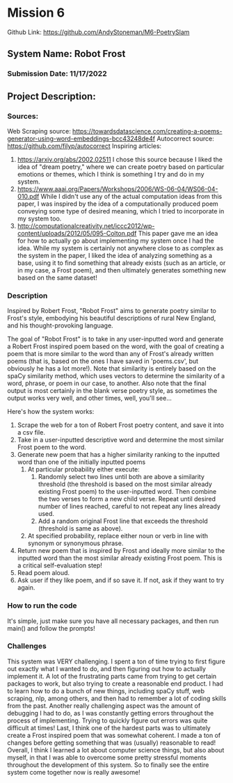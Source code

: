 # Mission 6
Github Link: https://github.com/AndyStoneman/M6-PoetrySlam

## System Name: Robot Frost
### Submission Date: 11/17/2022

## Project Description:
### Sources:

Web Scraping source: https://towardsdatascience.com/creating-a-poems-generator-using-word-embeddings-bcc43248de4f
Autocorrect source: https://github.com/filyp/autocorrect
Inspiring articles:
1) https://arxiv.org/abs/2002.02511
   I chose this source because I liked the idea of "dream poetry," where we can create poetry based on particular 
   emotions or themes, which I think is something I try and do in my system.
2) https://www.aaai.org/Papers/Workshops/2006/WS-06-04/WS06-04-010.pdf
   While I didn't use any of the actual computation ideas from this paper, I was inspired by the idea of a
   computationally produced poem conveying some type of desired meaning, which I tried to incorporate in my system too.
3) http://computationalcreativity.net/iccc2012/wp-content/uploads/2012/05/095-Colton.pdf
   This paper gave me an idea for how to actually go about implementing my system once I had the idea. While my system 
   is certainly not anywhere close to as complex as the system in the paper, I liked the idea of analyzing something
   as a base, using it to find something that already exists (such as an article, or in my case, a Frost poem), and
   then ultimately generates something new based on the same dataset!

### Description

Inspired by Robert Frost, "Robot Frost" aims to generate poetry similar to Frost's style, 
embodying his beautiful descriptions of rural New England, and his thought-provoking
language. 

The goal of "Robot Frost" is to take in any user-inputted word and generate a Robert Frost inspired
poem based on the word, with the goal of creating a poem that is more similar to the word than any of Frost's already
written poems (that is, based on the ones I have saved in 'poems.csv', but obviously he has a lot more!). Note
that similarity is entirely based on the spaCy similarity method, which uses vectors to determine the similarity of a 
word, phrase, or poem in our case, to another. Also note that the final output is most certainly in the blank verse
poetry style, as sometimes the output works very well, and other times, well, you'll see...

Here's how the system works:
1) Scrape the web for a ton of Robert Frost poetry content, and save it into a csv file. 
2) Take in a user-inputted descriptive word and determine the most similar Frost poem to the word.
3) Generate new poem that has a higher similarity ranking to the inputted word than one of the initially inputted poems
   1) At particular probability either execute:
      1) Randomly select two lines until both are above a similarity threshold (the threshold is based on the most 
      similar already existing Frost poem) to the user-inputted word. Then combine the two verses to form a new child 
      verse. Repeat until desired number of lines reached, careful to not repeat any lines already used. 
      2) Add a random original Frost line that exceeds the threshold (threshold is same as above).
   2) At specified probability, replace either noun or verb in line with synonym or synonymous phrase.
4) Return new poem that is inspired by Frost and ideally more similar to the inputted word than the most similar 
already existing Frost poem. This is a critical self-evaluation step!
5) Read poem aloud.
6) Ask user if they like poem, and if so save it. If not, ask if they want to try again.

### How to run the code

It's simple, just make sure you have all necessary packages, and then run main() and follow the prompts!

### Challenges

This system was VERY challenging. I spent a ton of time trying to first figure out exactly what I wanted to do, and 
then figuring out how to actually implement it. A lot of the frustrating parts came from trying to get certain packages
to work, but also trying to create a reasonable end product. I had to learn how to do a bunch of new things, including
spaCy stuff, web scraping, nlp, among others, and then had to remember a lot of coding skills from the past. Another
really challenging aspect was the amount of debugging I had to do, as I was constantly getting errors throughout the
process of implementing. Trying to quickly figure out errors was quite difficult at times! Last, I think one of the 
hardest parts was to ultimately create a Frost inspired poem that was somewhat coherent. I made a ton of changes before
getting something that was (usually) reasonable to read! Overall, I think I learned a lot about computer science things,
but also about myself, in that I was able to overcome some pretty stressful moments throughout the development of this
system. So to finally see the entire system come together now is really awesome!
